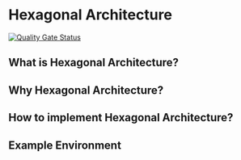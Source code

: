 # Hexagonal Architecture

[![Quality Gate Status](https://sonarcloud.io/api/project_badges/measure?project=hillfolk_go-hexagonal-architecture&metric=alert_status)](https://sonarcloud.io/summary/new_code?id=hillfolk_go-hexagonal-architecture)

## What is Hexagonal Architecture?


## Why Hexagonal Architecture?

## How to implement Hexagonal Architecture?

## Example Environment